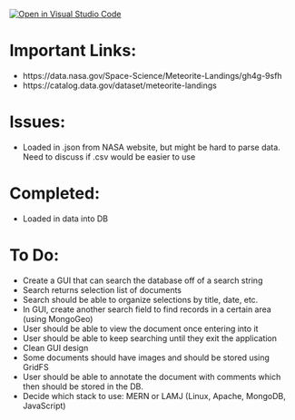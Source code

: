 [![Open in Visual Studio Code](https://classroom.github.com/assets/open-in-vscode-c66648af7eb3fe8bc4f294546bfd86ef473780cde1dea487d3c4ff354943c9ae.svg)](https://classroom.github.com/online_ide?assignment_repo_id=10451123&assignment_repo_type=AssignmentRepo)

<h1>Important Links:</h1>
<ul>
	<li>https://data.nasa.gov/Space-Science/Meteorite-Landings/gh4g-9sfh</li>
	<li>https://catalog.data.gov/dataset/meteorite-landings</li>
</ul>

<h1>Issues:</h1>
<ul>
	<li>Loaded in .json from NASA website, but might be hard to parse data. Need to discuss if .csv would be easier to use</li>
</ul>

<h1>Completed:</h1>
<ul>
	<li>Loaded in data into DB</li>
</ul>
<h1>To Do:</h1>
<ul>
	<li>Create a GUI that can search the database off of a search string</li>
	<li>Search returns selection list of documents</li>
	<li>Search should be able to organize selections by title, date, etc.</li>
	<li>In GUI, create another search field to find records in a certain area (using MongoGeo)</li>
	<li>User should be able to view the document once entering into it</li>
	<li>User should be able to keep searching until they exit the application</li>
	<li>Clean GUI design</li>
	<li>Some documents should have images and should be stored using GridFS</li>
	<li>User should be able to annotate the document with comments which then should be stored in the DB.</li>
	<li>Decide which stack to use: MERN or LAMJ (Linux, Apache, MongoDB, JavaScript)</li>
</ul>
